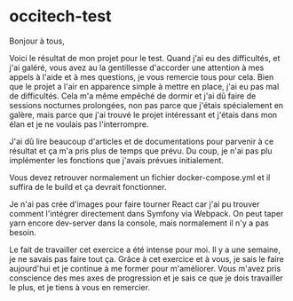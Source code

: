 # occitech-test

Bonjour à tous, 

Voici le résultat de mon projet pour le test. Quand j'ai eu des difficultés, et j'ai galéré, vous avez au la gentillesse d'accorder une attention à mes appels à l'aide et à mes questions, je vous remercie tous pour cela. Bien que le projet a l'air en apparence simple à mettre en place, j'ai eu pas mal de difficultés. Cela m'a même empêché de dormir et j'ai dû faire de sessions nocturnes prolongées, non pas parce que j'étais spécialement en galère, mais parce que j'ai trouvé le projet intéressant et j'étais dans mon élan et je ne voulais pas l'interrompre.

J'ai dû lire beaucoup d'articles et de documentations pour parvenir à ce résultat et ça m'a pris plus de temps que prévu. Du coup, je n'ai pas plu implémenter les fonctions que j'avais prévues initialement.

Vous devez retrouver normalement un fichier docker-compose.yml et il suffira de le build et ça devrait fonctionner. 

Je n'ai pas crée d'images pour faire tourner React car j'ai pu trouver comment l'intégrer directement dans Symfony via Webpack. On peut taper yarn encore dev-server dans la console, mais normalement il n'y a pas besoin. 

Le fait de travailler cet exercice a été intense pour moi. Il y a une semaine, je ne savais pas faire tout ça. Grâce à cet exercice et à vous, je sais le faire aujourd'hui et je continue à me former pour m'améliorer. Vous m'avez pris conscience des mes axes de progression et je sais ce que je dois travailler le plus, et je tiens à vous en remercier. 
